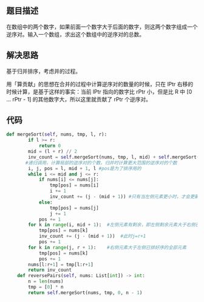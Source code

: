## 题目描述
在数组中的两个数字，如果前面一个数字大于后面的数字，则这两个数字组成一个逆序对。输入一个数组，求出这个数组中的逆序对的总数。

## 解决思路
基于归并排序，考虑并的过程。

用「算贡献」的思想在合并的过程中计算逆序对的数量的时候，只在 lPtr 右移的时候计算，是基于这样的事实：当前 lPtr 指向的数字比 rPtr 小，但是比 R 中 [0 ... rPtr - 1] 的其他数字大，所以这里就贡献了 rPtr 个逆序对。


## 代码
```python
def mergeSort(self, nums, tmp, l, r):
        if l >= r:
            return 0
        mid = (l + r) // 2
        inv_count = self.mergeSort(nums, tmp, l, mid) + self.mergeSort(nums, tmp, mid + 1, r) 
	   #递归调用，计算局部的逆序对的个数，归并时计算更大范围的逆序对的个数
        i, j, pos = l, mid + 1, l #pos是为了排序用的
        while i <= mid and j <= r:
            if nums[i] <= nums[j]:
                tmp[pos] = nums[i]
                i += 1
                inv_count += (j - (mid + 1)) #只有当左侧元素更小时，才会更新inv_count
            else:
                tmp[pos] = nums[j]
                j += 1
            pos += 1
        for k in range(i, mid + 1):  #左侧元素有剩余，即左侧剩余元素大于右侧已排好序的全部元素
            tmp[pos] = nums[k]
            inv_count += (j - (mid + 1))  #此时j=r+1
            pos += 1
        for k in range(j, r + 1):    #右侧元素大于左侧已排好序的全部元素
            tmp[pos] = nums[k]
            pos += 1
        nums[l:r+1] = tmp[l:r+1]
        return inv_count
    def reversePairs(self, nums: List[int]) -> int:
        n = len(nums)
        tmp = [0] * n
        return self.mergeSort(nums, tmp, 0, n - 1)


```